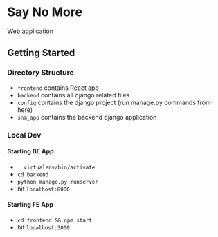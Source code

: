 # Say No More
Web application

## Getting Started
### Directory Structure
- `frontend` contains React app
- `backend` contains all django related files
- `config` contains the django project (run manage.py commands from here)
- `snm_app` contains the backend django application

### Local Dev

#### Starting BE App
- `. virtualenv/bin/activate`
- `cd backend`
- `python manage.py runserver`
- hit `localhost:8000`

#### Starting FE App
- `cd frontend && npm start`
- hit `localhost:3000`

